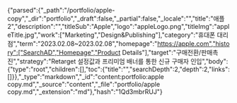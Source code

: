 {"parsed":{"_path":"/portfolio/apple-copy","_dir":"portfolio","_draft":false,"_partial":false,"_locale":"","title":"애플2","description":"","titleSub":"Apple","logo":"appleLogo.png","titleImg":"appleTitle.jpg","work":["Marketing","Design&Publishing"],"category":"휴대폰 대리점","term":"2023.02.08~2023.02.08","homepage":"https://apple.com","history":["SearchAD","Homepage","Product Details"],"target":"구매전환/판매촉진","strategy":"Retarget 설정값과 프리미엄 배너를 통한 신규 구매자 인입","body":{"type":"root","children":[],"toc":{"title":"","searchDepth":2,"depth":2,"links":[]}},"_type":"markdown","_id":"content:portfolio:apple copy.md","_source":"content","_file":"portfolio/apple copy.md","_extension":"md"},"hash":"1Qd3mbrRUJ"}